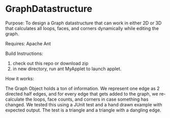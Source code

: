 GraphDatastructure
==================

Purpose:  To design a Graph datastructure that can work in either 2D or 3D that calculates all loops, faces, and corners dynamically while editing the graph.

Requires: Apache Ant

Build Instructions:
1.  check out this repo or download zip
2.  in new directory, run ant MyApplet to launch applet.

How it works:

The Graph Object holds a ton of information.  We represent one edge as 2 directed half edges, and for every edge that gets added to the graph, we re-calculate the loops, face counts, and corners in case something has changed. We tested this using a JUnit test and a hand drawn example with expected output.  The test is a triangle and a triangle with a dangling edge.

